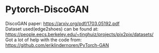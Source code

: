 # Pytorch-DiscoGAN

DiscoGAN paper: https://arxiv.org/pdf/1703.05192.pdf  
Dataset used(edge2shoes) can be found at: https://people.eecs.berkeley.edu/~tinghuiz/projects/pix2pix/datasets/  
Got a lot of help with the code from: https://github.com/eriklindernoren/PyTorch-GAN
